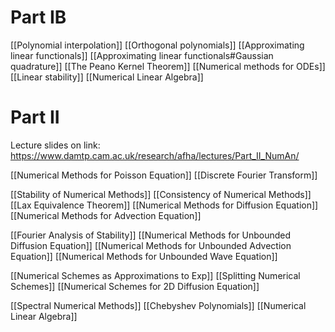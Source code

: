 # Part IB
[[Polynomial interpolation]]
[[Orthogonal polynomials]]
[[Approximating linear functionals]]
[[Approximating linear functionals#Gaussian quadrature]]
[[The Peano Kernel Theorem]]
[[Numerical methods for ODEs]]
[[Linear stability]]
[[Numerical Linear Algebra]]

# Part II
Lecture slides on link:
https://www.damtp.cam.ac.uk/research/afha/lectures/Part_II_NumAn/


[[Numerical Methods for Poisson Equation]]
[[Discrete Fourier Transform]]

[[Stability of Numerical Methods]]
[[Consistency of Numerical Methods]]
[[Lax Equivalence Theorem]]
[[Numerical Methods for Diffusion Equation]]
[[Numerical Methods for Advection Equation]]

[[Fourier Analysis of Stability]]
[[Numerical Methods for Unbounded Diffusion Equation]]
[[Numerical Methods for Unbounded Advection Equation]]
[[Numerical Methods for Unbounded Wave Equation]]

[[Numerical Schemes as Approximations to Exp]]
[[Splitting Numerical Schemes]]
[[Numerical Schemes for 2D Diffusion Equation]]

[[Spectral Numerical Methods]]
[[Chebyshev Polynomials]]
[[Numerical Linear Algebra]]
